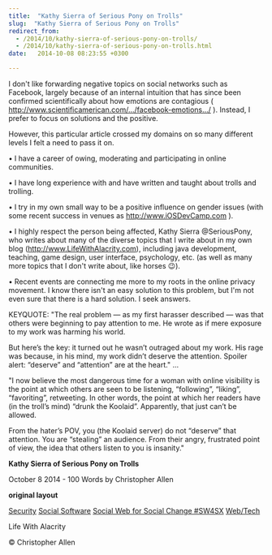 ```yaml
---
title:  "Kathy Sierra of Serious Pony on Trolls"
slug:  "Kathy Sierra of Serious Pony on Trolls"
redirect_from:
  - /2014/10/kathy-sierra-of-serious-pony-on-trolls/
  - /2014/10/kathy-sierra-of-serious-pony-on-trolls.html
date:   2014-10-08 08:23:55 +0300

---
```

I don't like forwarding negative topics on social networks such as Facebook, largely because of an internal intuition that has since been confirmed scientifically about how emotions are contagious ( http://www.scientificamerican.com/.../facebook-emotions.../ ). Instead, I prefer to focus on solutions and the positive.

However, this particular article crossed my domains on so many different levels I felt a need to pass it on.

• I have a career of owing, moderating and participating in online communities.

• I have long experience with and have written and taught about trolls and trolling.

• I try in my own small way to be a positive influence on gender issues (with some recent success in venues as http://www.iOSDevCamp.com ).

• I highly respect the person being affected, Kathy Sierra @SeriousPony, who writes about many of the diverse topics that I write about in my own blog (http://www.LifeWithAlacrity.com), including java development, teaching, game design, user interface, psychology, etc. (as well as many more topics that I don't write about, like horses 😉).

• Recent events are connecting me more to my roots in the online privacy movement.
I know there isn't an easy solution to this problem, but I'm not even sure that there is a hard solution. I seek answers.

KEYQUOTE: "The real problem — as my first harasser described — was that others were beginning to pay attention to me. He wrote as if mere exposure to my work was harming his world. 

But here’s the key: it turned out he wasn’t outraged about my work. His rage was because, in his mind, my work didn’t deserve the attention. Spoiler alert: “deserve” and “attention” are at the heart."
...

"I now believe the most dangerous time for a woman with online visibility is the point at which others are seen to be listening, “following”, “liking”, “favoriting”, retweeting. In other words, the point at which her readers have (in the troll’s mind) “drunk the Koolaid”. Apparently, that just can’t be allowed. 

From the hater’s POV, you (the Koolaid server) do not “deserve” that attention. You are “stealing” an audience. From their angry, frustrated point of view, the idea that others listen to you is insanity."

**Kathy Sierra of Serious Pony on Trolls**

October 8 2014 - 100 Words
by Christopher Allen

**original layout**

[Security](https://www.lifewithalacrity.com/tags/security/) [Social Software](https://www.lifewithalacrity.com/tags/social-software/)  [Social Web for Social Change #SW4SX](https://www.lifewithalacrity.com/tags/social-web-for-social-change-%23sw4sx/) [Web/Tech](https://www.lifewithalacrity.com/tags/web/tech/)

Life With Alacrity

© Christopher Allen
